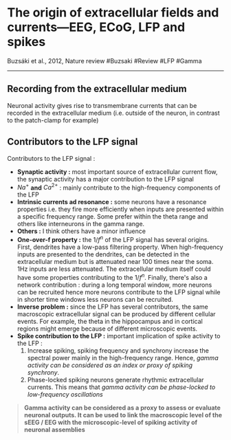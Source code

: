 # The origin of extracellular fields and currents—EEG, ECoG, LFP and spikes
Buzsáki et al., 2012, Nature review
#Buzsaki #Review #LFP #Gamma

---

## Recording from the extracellular medium

Neuronal activity gives rise to transmembrane currents that can be recorded in the extracellular medium (i.e. outside of the neuron, in contrast to the patch-clamp for example)

## Contributors to the LFP signal

Contributors to the LFP signal :

- **Synaptic activity :** most important source of extracellular current flow, the synaptic activity has a major contribution to the LFP signal
- $Na^{+}$ **and** $Ca^{2+}$ : mainly contribute to the high-frequency components of the LFP
- **Intrinsic currents ad resonance :** some neurons have a resonance properties i.e. they fire more efficiently when inputs are presented within a specific frequency range. Some prefer within the theta range and others like interneurons in the gamma range.
- **Others :** I think others have a minor influence
- **One-over-f property :** the $1/f^{n}$ of the LFP signal has several origins. First, dendrites have a low-pass filtering property. When high-frequency inputs are presented to the dendrites, can be detected in the extracellular medium but is attenuated near 100 times near the soma. 1Hz inputs are less attenuated. The extracellular medium itself could have some properties contributing to the $1/f^{n}$. Finally, there's also a network contribution : during a long temporal window, more neurons can be recruited hence more neurons contribute to the LFP signal while in shorter time windows less neurons can be recruited.
- **Inverse problem :** since the LFP has several contributors, the same macroscopic extracellular signal can be produced by different cellular events. For example, the theta in the hippocampus and in cortical regions might emerge because of different microscopic events.
- **Spike contribution to the LFP :** important implication of spike activity to the LFP :
	1. Increase spiking, spiking frequency and synchrony increase the spectral power mainly in the high-frequency range. Hence, _gamma activity can be considered as an index or proxy of spiking synchrony_.
	2. Phase-locked spiking neurons generate rhythmic extracellular currents. This means that _gamma activity can be phase-locked to low-frequency oscillations_


> **Gamma activity can be considered as a proxy to assess or evaluate neuronal outputs. It can be used to link the macroscopic level of the sEEG / EEG with the microscopic-level of spiking activity of neuronal assemblies**


